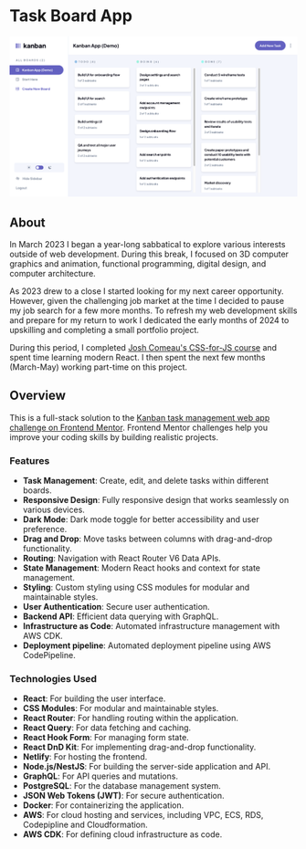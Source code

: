 # Task Board App

![preview](preview.png)

## About

In March 2023 I began a year-long sabbatical to explore various interests outside of web development. During this break, I focused on 3D computer graphics and animation, functional programming, digital design, and computer architecture.

As 2023 drew to a close I started looking for my next career opportunity. However, given the challenging job market at the time I decided to pause my job search for a few more months. To refresh my web development skills and prepare for my return to work I dedicated the early months of 2024 to upskilling and completing a small portfolio project.

During this period, I completed [Josh Comeau's CSS-for-JS course](https://css-for-js.dev/) and spent time learning modern React. I then spent the next few months (March-May) working part-time on this project.

## Overview

This is a full-stack solution to the [Kanban task management web app challenge on Frontend Mentor](https://www.frontendmentor.io/challenges/kanban-task-management-web-app-wgQLt-HlbB). Frontend Mentor challenges help you improve your coding skills by building realistic projects.

### Features

- **Task Management**: Create, edit, and delete tasks within different boards.
- **Responsive Design**: Fully responsive design that works seamlessly on various devices.
- **Dark Mode**: Dark mode toggle for better accessibility and user preference.
- **Drag and Drop**: Move tasks between columns with drag-and-drop functionality.
- **Routing**: Navigation with React Router V6 Data APIs.
- **State Management**: Modern React hooks and context for state management.
- **Styling**: Custom styling using CSS modules for modular and maintainable styles.
- **User Authentication**: Secure user authentication.
- **Backend API**: Efficient data querying with GraphQL.
- **Infrastructure as Code**: Automated infrastructure management with AWS CDK.
- **Deployment pipeline**: Automated deployment pipeline using AWS CodePipeline.

### Technologies Used

- **React**: For building the user interface.
- **CSS Modules**: For modular and maintainable styles.
- **React Router**: For handling routing within the application.
- **React Query**: For data fetching and caching.
- **React Hook Form**: For managing form state.
- **React DnD Kit**: For implementing drag-and-drop functionality.
- **Netlify**: For hosting the frontend.
- **Node.js/NestJS**: For building the server-side application and API.
- **GraphQL**: For API queries and mutations.
- **PostgreSQL**: For the database management system.
- **JSON Web Tokens (JWT)**: For secure authentication.
- **Docker**: For containerizing the application.
- **AWS**: For cloud hosting and services, including VPC, ECS, RDS, Codepipline and Cloudformation.
- **AWS CDK**: For defining cloud infrastructure as code.

